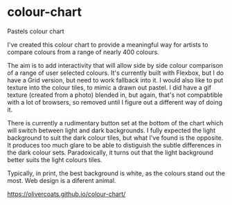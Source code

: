 # colour-chart
Pastels colour chart

I've created this colour chart to provide a meaningful way for artists to compare colours from a range of nearly 400 colours.

The aim is to add interactivity that will allow side by side colour comparison of a range of user selected colours. It's currently built with Flexbox, but I do have a Grid version, but need to work fallback into it. I would also like to put texture into the colour tiles, to mimic a drawn out pastel. I did have a gif texture (created from a photo) blended in, but again, that's not compabtible with a lot of browsers, so removed until I figure out a different way of doing it.

There is currently a rudimentary button set at the bottom of the chart which will switch between light and dark backgrounds. I fully expected the light background to suit the dark colour tiles, but what I've found is the opposite. It produces too much glare to be able to distiguish the subtle differences in the dark colour sets. Paradoxically, it turns out that the light background better suits the light colours tiles.

Typically, in print, the best background is white, as the colours stand out the most. Web design is a diferent animal.

https://olivercoats.github.io/colour-chart/
